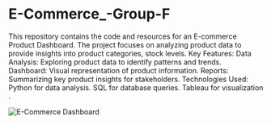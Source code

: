 # E-Commerce_-Group-F
This repository contains the code and resources for an E-commerce Product Dashboard. The project focuses on analyzing product data to provide insights into product categories, stock levels. 
Key Features: Data Analysis: Exploring product data to identify patterns and trends.  
Dashboard: Visual representation of product information.
Reports: Summarizing key product insights for stakeholders.
Technologies Used: Python for data analysis.  SQL for database queries.  Tableau for visualization .

![E-Commerce Dashboard](https://github.com/user-attachments/assets/2a3b1023-bb45-44d7-bed2-105499746c47)
